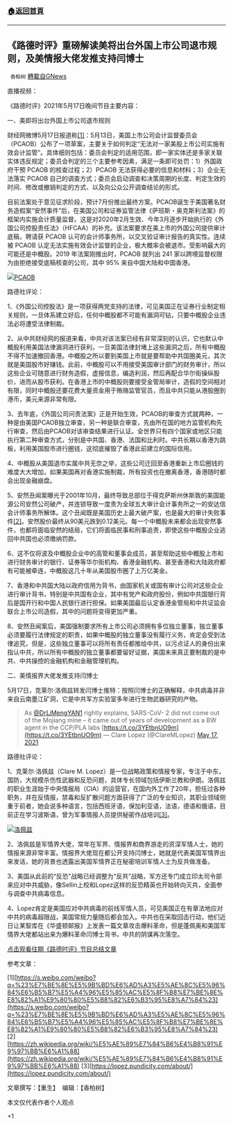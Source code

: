 ###  [:house:返回首頁](https://github.com/ourhimalayas/txt)
---

## 《路德时评》重磅解读美将出台外国上市公司退市规则，及美情报大佬发推支持闫博士
` 香柏树` [轉載自GNews](https://gnews.org/zh-hans/1253250/)

直播视频：



《路德时评》2021年5月17日晚间节目主要内容：

一、美即将出台外国上市公司退市规则

财经网微博5月17日报道称[\[1\]](https://s.weibo.com/weibo?q=%23%E7%BE%8E%E5%9B%BD%E6%AD%A3%E5%AE%8C%E5%96%84%E6%B5%B7%E5%A4%96%E5%85%AC%E5%8F%B8%E7%BE%8E%E8%82%A1%E9%80%80%E5%B8%82%E6%B3%95%E8%A7%84%23)：5月13日，美国上市公司会计监督委员会（PCAOB）公布了一项草案，主要关于如何判定“无法对一家美股上市公司实施有效会计监管”。具体细则包括：委员会判定的适用范围，即一家实体还是多家关联实体违反规定；委员会判定的三个主要参考因素，满足一条即可处罚：1）外国政府干预 PCAOB 的核查过程；2）PCAOB 无法获得必要的信息和材料；3）企业无法落实 PCAOB 自己的调查方式；委员会启动调查和决策周期的长度、判定生效的时间、修改或撤销判定的方式、以及向公众公开调查结论的形式。

目前法案处于意见征求阶段，预计7月份推出最终方案。PCAOB诞生于美国著名财务造假案“安然事件”后，在美国公司和证券监管法律《萨班斯・奥克斯利法案》的框架内实施会计质量监督。这是对2020年2月生效、今年3月逐步开始执行的《外国公司控股责任法》（HFCAA）的补充。该法案要求在美上市的外国公司提供审计底稿，聘请获 PCAOB 认可的会计师事务所，以交叉验证审计报告的真实性。连续被 PCAOB 认定无法实施有效会计监督的企业，极大概率会被退市。受影响最大的可能还是中概股。2019 年法案刚推出时，PCAOB 就列出 241 家以跨境监督权限为由拒绝接受底稿核查的公司，其中 95% 来自中国大陆和中国香港。

![]()![](https://gnews-media-offload.s3.amazonaws.com/wp-content/uploads/2021/05/18042045/pcaob.png)[PCAOB](https://img.cpapracticeadvisor.com/files/base/cygnus/cpa/image/2013/12/header-about-the-pcaob1_11272604.png?auto=format&amp;w=720)

路德社评论：

1、《外国公司控股法》是一项获得两党支持的法律，可见美国正在证券行业制定相关规则，一旦体系建立好后，任何中概股都不可能有漏洞可钻，只要中概股企业违法必将遭受法律制裁。

2、从中共财经网的报道来看，中共对该法案已经有非常深刻的认识，它也默认中概股利用美国法律漏洞进行获利，一旦美国法律封堵上这些漏洞之后，所有中概股不得不加速撤回香港。中概股之所以要到美国上市就是要帮助中共国圈美元，其次就是美国股市好赚钱。此前，中概股可以不用接受美国审计部门的财务审计，所以这些企业可随意进行财务造假，虚报信息，编造利润，然后再配合华尔街操纵股价，进而从股市获利。在香港上市的中概股则要接受金管局审计，造假的空间相对有限，同时中概股还要花费大量资金用于贿赂监管官员，而且中共只能从港股圈到港币，美元来源非常有限。

3、去年底，《外国公司问责法案》正是开始生效，PCAOB的审查方式就两种，一种是由美国PCAOB独立审查，另一种是联合审查，先由所在国的地方监管机构先行审查，然后由PCAOB对该审查结果进行认证。全世界只有四个国家或地区只能执行第二种审查方式，分别是中共国、香港、法国和比利时。中共长期以香港为跳板，利用美国股市进行圈钱，这彻底摧毁了香港此前建立的国际信用。

4、中概股从美国退市实属中共无奈之举，这些公司迁回至香港重新上市后圈钱的难度大大增加，如果美国再对香港实施制裁，所有投资也在撤离香港，香港随时都会出现金融崩盘。

5、安然丑闻案曝光于2001年10月，最终导致总部位于得克萨斯州休斯敦的美国能源公司安然公司破产，并连锁导致一度贵为全球五大审计会计事务所之一的安达信会计师事务所解体。这个丑闻既是美国历史上最大破产案，也是最大的审计失败事件[\[2\]](https://zh.wikipedia.org/wiki/%E5%AE%89%E7%84%B6%E4%B8%91%E9%97%BB%E6%A1%88)。安然股价最终从90美元跌到0.12美元。每一个中概股未来都会出现安然事件，也都将面临安然的结局，它们将面临民事和刑事追责，即使这些中概股企业逃回中共国也必须缴纳罚款。

6、这不仅将波及中概股企业中的高管和董事会成员，甚至帮助这些中概股上市和进行财务审计的银行、证券等华尔街机构、香港金融机构、甚至香港和大陆政府都有可能被牵连，中概股这几十年从美国股市圈了上万亿美金。

7、香港和中共国大陆以政府信用为背书，由国家机关或国有审计公司对这些企业进行审计背书，特别是中共国有企业，其中有党产和政府股份，例如中共国银行背后是国开行和中国人民银行进行担保。如果美国最后认定香港金管局和中共证监会联合上市公司造假，其中的问题将变得更加严重。

8、安然丑闻案后，美国强制要求所有上市公司必须拥有多位独立董事，独立董事必须要履行法律规定的职责，如果中概股的独立董事没有履行义务，肯定会受到法律追究，但是，这些独立董事可以将所有责任都推给中共，以污点证人的身份出来指认中共，所以所有中概股的独立董事都要留好证据，美国未来真正要制裁的是中共、中共操控的金融机构和金融管理机构。

二、美情报界大佬发推支持闫博士

5月17日，克莱尔·洛佩兹转发闫博士推特：按照闫博士的正确解释，中共病毒并非来自云南墨江矿洞，它是中共军方实验室多年进行生物武器研究的产物。



> As [@DrLiMengYAN1](https://twitter.com/DrLiMengYAN1?ref_src=twsrc%5Etfw) rightly explains, SARS-CoV- 2 did not come out of the Mojiang mine – it came out of years of development as a BW agent in the CCP/PLA labs [https://t.co/3YEtbnUO9m](https://t.co/3YEtbnUO9m)
> — Clare Lopez (@ClareMLopez) [May 17, 2021](https://twitter.com/ClareMLopez/status/1394269260852219912?ref_src=twsrc%5Etfw)



路德社评论：

1、克莱尔·洛佩兹（Clare M. Lopez）是一位战略政策和情报专家，专注于中东，国防，大规模杀伤性武器和反恐问题，具体专长领域包括伊斯兰教和伊朗。洛佩兹的职业生涯始于中央情报局（CIA）的运营官，在国内外工作了20年，担任过各种职务，并在反情报，禁毒和反扩散问题方面获得了广泛的专业知识，其职业领域侧重于前者，她会说多种语言，包括西班牙语，保加利亚语，法语，德语和俄语，目前正在学习波斯语，曾为军事情报人员提供秘密作战培训[\[3\]](https://lopez.pundicity.com/about/)。

![]()![](https://gnews-media-offload.s3.amazonaws.com/wp-content/uploads/2021/05/18042032/%E6%B4%9B%E4%BD%A9%E5%85%B9.jpg)[洛佩兹](https://www.globalmbwatch.com/wp-content/uploads/2016/11/claire-lopez.png)

2、洛佩兹是军情界大佬，常年在军界、情报界和商界游走的资深军情人士，她的情报来源非常丰富。情报界大佬现在都公开支持闫博士，她就是代表美国军情界出来发话，她的背景也透露出美国军情界正在秘密培训军情人士为反共做准备。

3、美国从此前的“反恐”战略已经调整为“反共”战略，军方还专门成立印太司令部来应对中共威胁，像Sellin上校和Lopez这样的反恐精英也开始转向灭共，全面参与调查中共病毒信息。

4、Lopez肯定是美国应对中共病毒的前线军情人员，可见美国正在有章法地应对中共的病毒超限战，美国常规力量随后都会加入。中共也在采取回击行动，他们近日让某智库在《华盛顿邮报》上发表一篇文章攻击爆料革命，但是蓬佩奥和美国军情界大佬都站出来为爆料革命闫博士背书，中共的阴谋再次落空。

[点击观看往期《路德时评》节目总结文章](https://gnews.org/zh-hans/author/harmony/)

参考文章：

[1][https://s.weibo.com/weibo?q=%23%E7%BE%8E%E5%9B%BD%E6%AD%A3%E5%AE%8C%E5%96%84%E6%B5%B7%E5%A4%96%E5%85%AC%E5%8F%B8%E7%BE%8E%E8%82%A1%E9%80%80%E5%B8%82%E6%B3%95%E8%A7%84%23](https://s.weibo.com/weibo?q=%23%E7%BE%8E%E5%9B%BD%E6%AD%A3%E5%AE%8C%E5%96%84%E6%B5%B7%E5%A4%96%E5%85%AC%E5%8F%B8%E7%BE%8E%E8%82%A1%E9%80%80%E5%B8%82%E6%B3%95%E8%A7%84%23)
[2][https://zh.wikipedia.org/wiki/%E5%AE%89%E7%84%B6%E4%B8%91%E9%97%BB%E6%A1%88](https://zh.wikipedia.org/wiki/%E5%AE%89%E7%84%B6%E4%B8%91%E9%97%BB%E6%A1%88)
[3][https://lopez.pundicity.com/about/](https://lopez.pundicity.com/about/)

文章撰写：【重生】  编辑：【香柏树】

本文仅代表作者个人观点

+1
